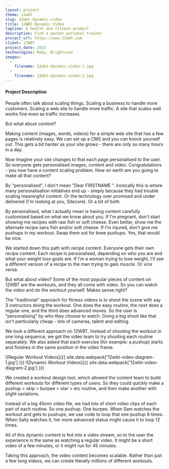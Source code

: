 ```yaml
---
layout: project
theme: 12wbt
slug: 12wbt-dynamic-video
title: 12WBT Dynamic Video
tagline: A health and fitness product
description: Find a pocket personal trainer
project_url: https://www.12wbt.com
client: 12WBT
project_date: 2015
technologies: Ruby, Brightcove
images:
  -
    filename: 12wbt-dynamic-video-1.jpg
  -
    filename: 12wbt-dynamic-video-2.jpg
---
```


#### Project Description

People often talk about scaling things. Scaling a business to handle more customers. Scaling a web site to handle more traffic. A site that scales well works fine even as traffic increases.

But what about content? 

Making content (images, words, videos) for a simple web site that has a few pages is relatively easy. We can set up a CMS and you can knock yourself out. This gets a bit harder as your site grows - there are only so many hours in a day. 

Now imagine your site changes to that each page personalised to the user. So everyone gets personalised images, content and video. Congratulations - you now have a content scaling problem. How on earth are you going to make all that content?

By "personalised", I don't mean "Dear  FIRSTNAME ". Ironically this is where many personalisation initiatives end up - simply because they had trouble scaling meaningful content. Or the technology over promised and under delivered (I'm looking at you, Sitecore). Or a bit of both.

By personalised, what I actually mean is having content carefully customised based on what we know about you. If I'm pregnant, don't start showing me recipes with raw fish or soft cheese. Even better, show me the alternate recipe sans fish and/or soft cheese. If I'm injured, don't give me pushups in my workout. Swap them out for knee pushups. Yes, that would be nice.

We started down this path with recipe content. Everyone gets their own recipe content. Each recipe is personalised, depending on who you are and what your weight loss goals are. If I'm a woman trying to lose weight, I'll see a different version of a recipe to the man trying to gain muscle. Or vice versa.

But what about video? Some of the most popular pieces of content on 12WBT are the workouts, and they all come with video. So you can watch the video and do the workout yourself. Makes sense right?

The "traditional" approach for fitness videos is to shoot the scene with say 3 instructors doing the workout. One does the easy routine, the next does a regular one, and the third does advanced moves. So the user is "personalising" by who they choose to watch. Doing a big shoot like that isn't particularly cheap - lots of cameras, talent and editing.

We took a different approach on 12WBT. Instead of shooting the workout in one long sequence, we got the video team to try shooting each routine separately. We also asked that each exercise (for example: a pushup) starts and finishes in the same position in the video frame. 


![Regular Workout Videos]({{ site.data.webpack['12wbt-video-diagram-1.jpg'] }})
![Dynamic Workout Videos]({{ site.data.webpack['12wbt-video-diagram-2.jpg'] }})

We created a workout design tool, which allowed the content team to build different workouts for different types of users. So they could quickly make a pushup > skip > burpee > star > etc routine, and then make another with slight variations.

Instead of a big 45min video file, we had lots of short video clips of each part of each routine. So one pushup. One burpee. When Sam watches the workout and gets to pushups, we use code to loop that one pushup 8 times. When Sally watches it, her more advanced status might cause it to loop 12 times.

All of this dynamic content is fed into a video stream, so to the user the experience is the same as watching a regular video. It might be a short video of a few minutes, or it might run for 45 minutes.

Taking this approach, the video content becomes scalable. Rather than just a few long videos, we can create literally millions of different workouts.